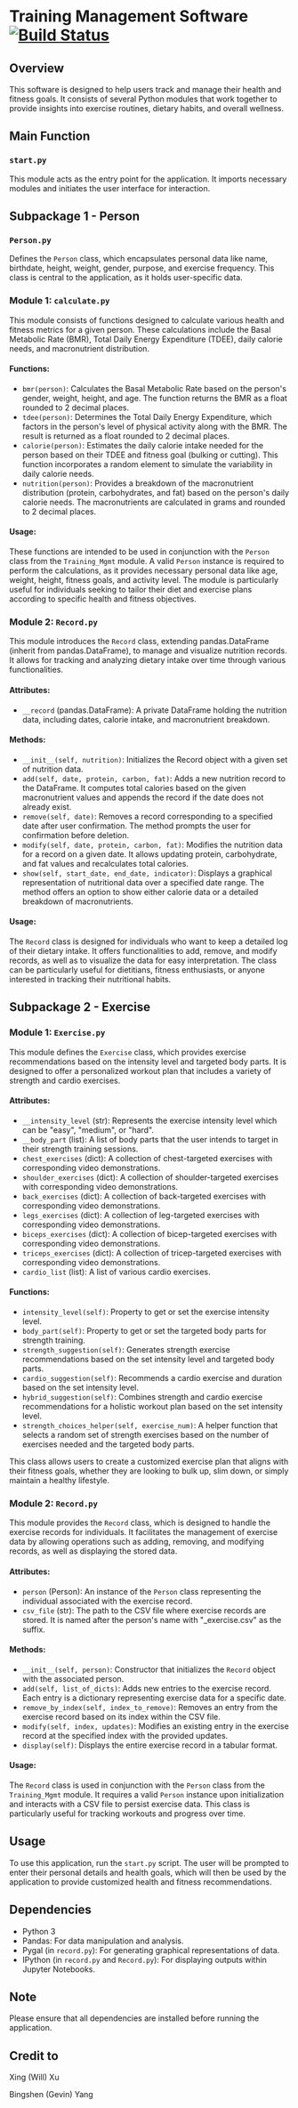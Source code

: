# Training Management Software [![Build Status](https://app.travis-ci.com/willgeminix/Training_Mgmt.svg)](https://app.travis-ci.com/willgeminix/Training_Mgmt)


## Overview
This software is designed to help users track and manage their health and fitness goals. It consists of several Python modules that work together to provide insights into exercise routines, dietary habits, and overall wellness.

## Main Function
### `start.py`
This module acts as the entry point for the application. It imports necessary modules and initiates the user interface for interaction.

## Subpackage 1 - Person
### `Person.py`
Defines the `Person` class, which encapsulates personal data like name, birthdate, height, weight, gender, purpose, and exercise frequency. This class is central to the application, as it holds user-specific data.

### Module 1: `calculate.py`

This module consists of functions designed to calculate various health and fitness metrics for a given person. These calculations include the Basal Metabolic Rate (BMR), Total Daily Energy Expenditure (TDEE), daily calorie needs, and macronutrient distribution. 

#### Functions:
- `bmr(person)`: Calculates the Basal Metabolic Rate based on the person's gender, weight, height, and age. The function returns the BMR as a float rounded to 2 decimal places.
- `tdee(person)`: Determines the Total Daily Energy Expenditure, which factors in the person's level of physical activity along with the BMR. The result is returned as a float rounded to 2 decimal places.
- `calorie(person)`: Estimates the daily calorie intake needed for the person based on their TDEE and fitness goal (bulking or cutting). This function incorporates a random element to simulate the variability in daily calorie needs.
- `nutrition(person)`: Provides a breakdown of the macronutrient distribution (protein, carbohydrates, and fat) based on the person's daily calorie needs. The macronutrients are calculated in grams and rounded to 2 decimal places.

#### Usage:
These functions are intended to be used in conjunction with the `Person` class from the `Training_Mgmt` module. A valid `Person` instance is required to perform the calculations, as it provides necessary personal data like age, weight, height, fitness goals, and activity level. The module is particularly useful for individuals seeking to tailor their diet and exercise plans according to specific health and fitness objectives.

### Module 2: `Record.py`

This module introduces the `Record` class, extending pandas.DataFrame (inherit from pandas.DataFrame), to manage and visualize nutrition records. It allows for tracking and analyzing dietary intake over time through various functionalities.

#### Attributes:
- `__record` (pandas.DataFrame): A private DataFrame holding the nutrition data, including dates, calorie intake, and macronutrient breakdown.

#### Methods:
- `__init__(self, nutrition)`: Initializes the Record object with a given set of nutrition data.
- `add(self, date, protein, carbon, fat)`: Adds a new nutrition record to the DataFrame. It computes total calories based on the given macronutrient values and appends the record if the date does not already exist.
- `remove(self, date)`: Removes a record corresponding to a specified date after user confirmation. The method prompts the user for confirmation before deletion.
- `modify(self, date, protein, carbon, fat)`: Modifies the nutrition data for a record on a given date. It allows updating protein, carbohydrate, and fat values and recalculates total calories.
- `show(self, start_date, end_date, indicator)`: Displays a graphical representation of nutritional data over a specified date range. The method offers an option to show either calorie data or a detailed breakdown of macronutrients.

#### Usage:
The `Record` class is designed for individuals who want to keep a detailed log of their dietary intake. It offers functionalities to add, remove, and modify records, as well as to visualize the data for easy interpretation. The class can be particularly useful for dietitians, fitness enthusiasts, or anyone interested in tracking their nutritional habits.

## Subpackage 2 - Exercise
### Module 1: `Exercise.py`

This module defines the `Exercise` class, which provides exercise recommendations based on the intensity level and targeted body parts. It is designed to offer a personalized workout plan that includes a variety of strength and cardio exercises.

#### Attributes:
- `__intensity_level` (str): Represents the exercise intensity level which can be "easy", "medium", or "hard".
- `__body_part` (list): A list of body parts that the user intends to target in their strength training sessions.
- `chest_exercises` (dict): A collection of chest-targeted exercises with corresponding video demonstrations.
- `shoulder_exercises` (dict): A collection of shoulder-targeted exercises with corresponding video demonstrations.
- `back_exercises` (dict): A collection of back-targeted exercises with corresponding video demonstrations.
- `legs_exercises` (dict): A collection of leg-targeted exercises with corresponding video demonstrations.
- `biceps_exercises` (dict): A collection of bicep-targeted exercises with corresponding video demonstrations.
- `triceps_exercises` (dict): A collection of tricep-targeted exercises with corresponding video demonstrations.
- `cardio_list` (list): A list of various cardio exercises.

#### Functions:
- `intensity_level(self)`: Property to get or set the exercise intensity level.
- `body_part(self)`: Property to get or set the targeted body parts for strength training.
- `strength_suggestion(self)`: Generates strength exercise recommendations based on the set intensity level and targeted body parts.
- `cardio_suggestion(self)`: Recommends a cardio exercise and duration based on the set intensity level.
- `hybrid_suggestion(self)`: Combines strength and cardio exercise recommendations for a holistic workout plan based on the set intensity level.
- `strength_choices_helper(self, exercise_num)`: A helper function that selects a random set of strength exercises based on the number of exercises needed and the targeted body parts.

This class allows users to create a customized exercise plan that aligns with their fitness goals, whether they are looking to bulk up, slim down, or simply maintain a healthy lifestyle.

### Module 2: `Record.py`

This module provides the `Record` class, which is designed to handle the exercise records for individuals. It facilitates the management of exercise data by allowing operations such as adding, removing, and modifying records, as well as displaying the stored data.

#### Attributes:
- `person` (Person): An instance of the `Person` class representing the individual associated with the exercise record.
- `csv_file` (str): The path to the CSV file where exercise records are stored. It is named after the person's name with "_exercise.csv" as the suffix.

#### Methods:
- `__init__(self, person)`: Constructor that initializes the `Record` object with the associated person.
- `add(self, list_of_dicts)`: Adds new entries to the exercise record. Each entry is a dictionary representing exercise data for a specific date.
- `remove_by_index(self, index_to_remove)`: Removes an entry from the exercise record based on its index within the CSV file.
- `modify(self, index, updates)`: Modifies an existing entry in the exercise record at the specified index with the provided updates.
- `display(self)`: Displays the entire exercise record in a tabular format.

#### Usage:
The `Record` class is used in conjunction with the `Person` class from the `Training_Mgmt` module. It requires a valid `Person` instance upon initialization and interacts with a CSV file to persist exercise data. This class is particularly useful for tracking workouts and progress over time.

## Usage
To use this application, run the `start.py` script. The user will be prompted to enter their personal details and health goals, which will then be used by the application to provide customized health and fitness recommendations.

## Dependencies
- Python 3
- Pandas: For data manipulation and analysis.
- Pygal (in `record.py`): For generating graphical representations of data.
- IPython (in `record.py` and `Record.py`): For displaying outputs within Jupyter Notebooks.

## Note
Please ensure that all dependencies are installed before running the application.

## Credit to
Xing (Will) Xu

Bingshen (Gevin) Yang
